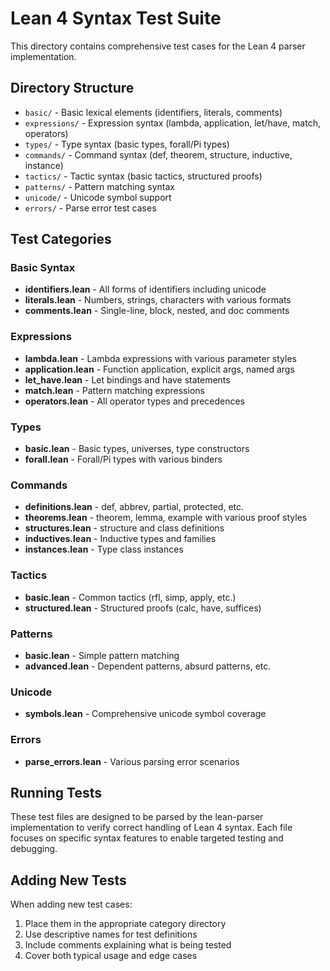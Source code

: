 # Lean 4 Syntax Test Suite

This directory contains comprehensive test cases for the Lean 4 parser implementation.

## Directory Structure

- `basic/` - Basic lexical elements (identifiers, literals, comments)
- `expressions/` - Expression syntax (lambda, application, let/have, match, operators)
- `types/` - Type syntax (basic types, forall/Pi types)
- `commands/` - Command syntax (def, theorem, structure, inductive, instance)
- `tactics/` - Tactic syntax (basic tactics, structured proofs)
- `patterns/` - Pattern matching syntax
- `unicode/` - Unicode symbol support
- `errors/` - Parse error test cases

## Test Categories

### Basic Syntax
- **identifiers.lean** - All forms of identifiers including unicode
- **literals.lean** - Numbers, strings, characters with various formats
- **comments.lean** - Single-line, block, nested, and doc comments

### Expressions
- **lambda.lean** - Lambda expressions with various parameter styles
- **application.lean** - Function application, explicit args, named args
- **let_have.lean** - Let bindings and have statements
- **match.lean** - Pattern matching expressions
- **operators.lean** - All operator types and precedences

### Types
- **basic.lean** - Basic types, universes, type constructors
- **forall.lean** - Forall/Pi types with various binders

### Commands
- **definitions.lean** - def, abbrev, partial, protected, etc.
- **theorems.lean** - theorem, lemma, example with various proof styles
- **structures.lean** - structure and class definitions
- **inductives.lean** - Inductive types and families
- **instances.lean** - Type class instances

### Tactics
- **basic.lean** - Common tactics (rfl, simp, apply, etc.)
- **structured.lean** - Structured proofs (calc, have, suffices)

### Patterns
- **basic.lean** - Simple pattern matching
- **advanced.lean** - Dependent patterns, absurd patterns, etc.

### Unicode
- **symbols.lean** - Comprehensive unicode symbol coverage

### Errors
- **parse_errors.lean** - Various parsing error scenarios

## Running Tests

These test files are designed to be parsed by the lean-parser implementation
to verify correct handling of Lean 4 syntax. Each file focuses on specific
syntax features to enable targeted testing and debugging.

## Adding New Tests

When adding new test cases:
1. Place them in the appropriate category directory
2. Use descriptive names for test definitions
3. Include comments explaining what is being tested
4. Cover both typical usage and edge cases